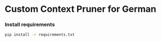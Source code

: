 # Custom Context Pruner for German 

### Install requirements
```bash
pip install -r requirements.txt
```